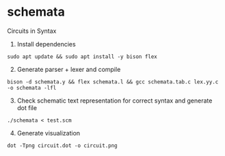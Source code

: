 # schemata
Circuits in Syntax

1. Install dependencies
```
sudo apt update && sudo apt install -y bison flex
```

2. Generate parser + lexer and compile
```
bison -d schemata.y && flex schemata.l && gcc schemata.tab.c lex.yy.c -o schemata -lfl
```

3. Check schematic text representation for correct syntax and generate dot file
```
./schemata < test.scm
```

4. Generate visualization
```
dot -Tpng circuit.dot -o circuit.png
```